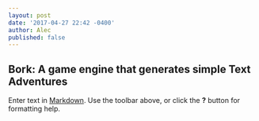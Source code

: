 ```yaml
---
layout: post
date: '2017-04-27 22:42 -0400'
author: Alec
published: false
---
```

## Bork: A game engine that generates simple Text Adventures

Enter text in [Markdown](http://daringfireball.net/projects/markdown/). Use the toolbar above, or click the **?** button for formatting help.
